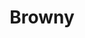 ---
language: id
layout: product-item
title: Browny
description: Description in &amp; Browny
keyword: keyword in Browny
image: /images/Browny.jpg
sub-title: Browny
article-1: Height &#58; 6" <br>Length &#58; 24" <br>Corner &#58; 6″ high x random<br>Panel &#58; 1″, 2″ & 4″ x random pieces <br>Color &#58; Caramel with hint of dark brown
title-right: Browny
article-right: Browny
title-2: Browny
article-2: Browny
article-3: Browny
alt-slide1: Browny
alt-slide2: Browny
alt-slide3: Browny
slide1: /images/Browny.jpg
slide2: /images/Browny.jpg
slide3: /images/Browny.jpg
---